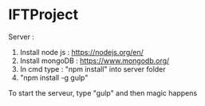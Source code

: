 # IFTProject
Server :

1. Install node js : https://nodejs.org/en/ 
2. Install mongoDB : https://www.mongodb.org/
3. In cmd type : "npm install" into server folder
4. "npm install -g gulp"

To start the serveur, type "gulp" and then magic happens

